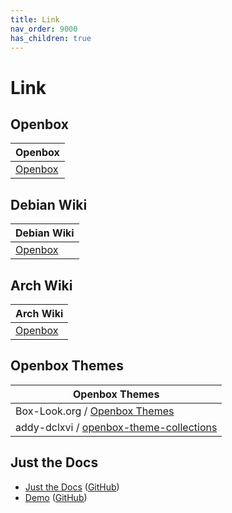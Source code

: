 ```yaml
---
title: Link
nav_order: 9000
has_children: true
---
```



# Link




## Openbox

| Openbox |
| -------- |
| [Openbox](https://openbox.org/) |




## Debian Wiki

| Debian Wiki |
| ----------- |
| [Openbox](https://wiki.debian.org/Openbox) |




## Arch Wiki

| Arch Wiki |
| --------- |
| [Openbox](https://wiki.archlinux.org/title/Openbox) |




## Openbox Themes

| Openbox Themes |
| -------------- |
| Box-Look.org / [Openbox Themes](https://www.box-look.org/browse?cat=140&ord=latest) |
| addy-dclxvi / [openbox-theme-collections](https://github.com/addy-dclxvi/openbox-theme-collections) |




## Just the Docs

* [Just the Docs](https://pmarsceill.github.io/just-the-docs/) ([GitHub](https://github.com/pmarsceill/just-the-docs))
* [Demo](https://pmarsceill.github.io/jtd-remote/) ([GitHub](https://github.com/pmarsceill/jtd-remote))
